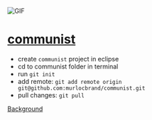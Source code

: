 ![GIF](https://giant.gfycat.com/SlimMellowLacewing.gif)

[communist](http://users.student.lth.se/sys13vzu/communist.html)
=========



 * create `communist` project in eclipse
 * cd to communist folder in terminal
 * run `git init`
 * add remote: `git add remote origin git@github.com:murlocbrand/communist.git`
 * pull changes: `git pull`

[Background](https://gfycat.com/SlimMellowLacewing)
